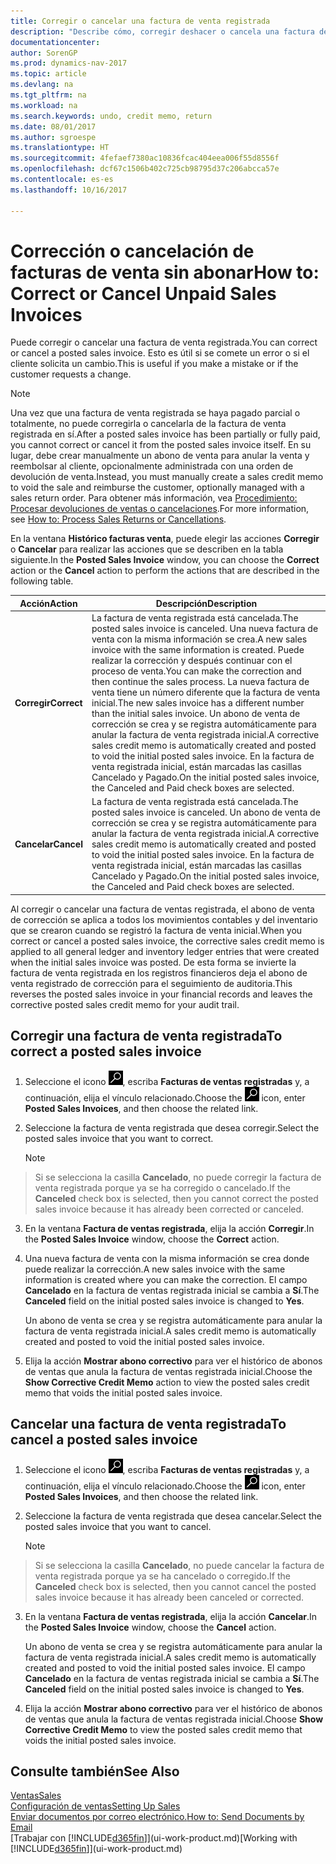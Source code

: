 ```yaml
---
title: Corregir o cancelar una factura de venta registrada
description: "Describe cómo, corregir deshacer o cancela una factura de venta registrada y aplicar un abono de venta."
documentationcenter: 
author: SorenGP
ms.prod: dynamics-nav-2017
ms.topic: article
ms.devlang: na
ms.tgt_pltfrm: na
ms.workload: na
ms.search.keywords: undo, credit memo, return
ms.date: 08/01/2017
ms.author: sgroespe
ms.translationtype: HT
ms.sourcegitcommit: 4fefaef7380ac10836fcac404eea006f55d8556f
ms.openlocfilehash: dcf67c1506b402c725cb98795d37c206abcca57e
ms.contentlocale: es-es
ms.lasthandoff: 10/16/2017

---
```

# <a name="how-to-correct-or-cancel-unpaid-sales-invoices"></a><span data-ttu-id="61064-103">Corrección o cancelación de facturas de venta sin abonar</span><span class="sxs-lookup"><span data-stu-id="61064-103">How to: Correct or Cancel Unpaid Sales Invoices</span></span>
<span data-ttu-id="61064-104">Puede corregir o cancelar una factura de venta registrada.</span><span class="sxs-lookup"><span data-stu-id="61064-104">You can correct or cancel a posted sales invoice.</span></span> <span data-ttu-id="61064-105">Esto es útil si se comete un error o si el cliente solicita un cambio.</span><span class="sxs-lookup"><span data-stu-id="61064-105">This is useful if you make a mistake or if the customer requests a change.</span></span>

> [!NOTE]  
>   <span data-ttu-id="61064-106">Una vez que una factura de venta registrada se haya pagado parcial o totalmente, no puede corregirla o cancelarla de la factura de venta registrada en sí.</span><span class="sxs-lookup"><span data-stu-id="61064-106">After a posted sales invoice has been partially or fully paid, you cannot correct or cancel it from the posted sales invoice itself.</span></span> <span data-ttu-id="61064-107">En su lugar, debe crear manualmente un abono de venta para anular la venta y reembolsar al cliente, opcionalmente administrada con una orden de devolución de venta.</span><span class="sxs-lookup"><span data-stu-id="61064-107">Instead, you must manually create a sales credit memo to void the sale and reimburse the customer, optionally managed with a sales return order.</span></span> <span data-ttu-id="61064-108">Para obtener más información, vea [Procedimiento: Procesar devoluciones de ventas o cancelaciones](sales-how-process-sales-returns-cancellations.md).</span><span class="sxs-lookup"><span data-stu-id="61064-108">For more information, see [How to: Process Sales Returns or Cancellations](sales-how-process-sales-returns-cancellations.md).</span></span>

<span data-ttu-id="61064-109">En la ventana **Histórico facturas venta**, puede elegir las acciones **Corregir** o **Cancelar** para realizar las acciones que se describen en la tabla siguiente.</span><span class="sxs-lookup"><span data-stu-id="61064-109">In the **Posted Sales Invoice** window, you can choose the **Correct** action or the **Cancel** action to perform the actions that are described in the following table.</span></span>

| <span data-ttu-id="61064-110">Acción</span><span class="sxs-lookup"><span data-stu-id="61064-110">Action</span></span> | <span data-ttu-id="61064-111">Descripción</span><span class="sxs-lookup"><span data-stu-id="61064-111">Description</span></span> |
| --- | --- |
| <span data-ttu-id="61064-112">**Corregir**</span><span class="sxs-lookup"><span data-stu-id="61064-112">**Correct**</span></span> |<span data-ttu-id="61064-113">La factura de venta registrada está cancelada.</span><span class="sxs-lookup"><span data-stu-id="61064-113">The posted sales invoice is canceled.</span></span> <span data-ttu-id="61064-114">Una nueva factura de venta con la misma información se crea.</span><span class="sxs-lookup"><span data-stu-id="61064-114">A new sales invoice with the same information is created.</span></span> <span data-ttu-id="61064-115">Puede realizar la corrección y después continuar con el proceso de venta.</span><span class="sxs-lookup"><span data-stu-id="61064-115">You can make the correction and then continue the sales process.</span></span> <span data-ttu-id="61064-116">La nueva factura de venta tiene un número diferente que la factura de venta inicial.</span><span class="sxs-lookup"><span data-stu-id="61064-116">The new sales invoice has a different number than the initial sales invoice.</span></span> <span data-ttu-id="61064-117">Un abono de venta de corrección se crea y se registra automáticamente para anular la factura de venta registrada inicial.</span><span class="sxs-lookup"><span data-stu-id="61064-117">A corrective sales credit memo is automatically created and posted to void the initial posted sales invoice.</span></span> <span data-ttu-id="61064-118">En la factura de venta registrada inicial, están marcadas las casillas Cancelado y Pagado.</span><span class="sxs-lookup"><span data-stu-id="61064-118">On the initial posted sales invoice, the Canceled and Paid check boxes are selected.</span></span> |
| <span data-ttu-id="61064-119">**Cancelar**</span><span class="sxs-lookup"><span data-stu-id="61064-119">**Cancel**</span></span> |<span data-ttu-id="61064-120">La factura de venta registrada está cancelada.</span><span class="sxs-lookup"><span data-stu-id="61064-120">The posted sales invoice is canceled.</span></span> <span data-ttu-id="61064-121">Un abono de venta de corrección se crea y se registra automáticamente para anular la factura de venta registrada inicial.</span><span class="sxs-lookup"><span data-stu-id="61064-121">A corrective sales credit memo is automatically created and posted to void the initial posted sales invoice.</span></span> <span data-ttu-id="61064-122">En la factura de venta registrada inicial, están marcadas las casillas Cancelado y Pagado.</span><span class="sxs-lookup"><span data-stu-id="61064-122">On the initial posted sales invoice, the Canceled and Paid check boxes are selected.</span></span> |

<span data-ttu-id="61064-123">Al corregir o cancelar una factura de ventas registrada, el abono de venta de corrección se aplica a todos los movimientos contables y del inventario que se crearon cuando se registró la factura de venta inicial.</span><span class="sxs-lookup"><span data-stu-id="61064-123">When you correct or cancel a posted sales invoice, the corrective sales credit memo is applied to all general ledger and inventory ledger entries that were created when the initial sales invoice was posted.</span></span> <span data-ttu-id="61064-124">De esta forma se invierte la factura de venta registrada en los registros financieros deja el abono de venta registrado de corrección para el seguimiento de auditoria.</span><span class="sxs-lookup"><span data-stu-id="61064-124">This reverses the posted sales invoice in your financial records and leaves the corrective posted sales credit memo for your audit trail.</span></span>

## <a name="to-correct-a-posted-sales-invoice"></a><span data-ttu-id="61064-125">Corregir una factura de venta registrada</span><span class="sxs-lookup"><span data-stu-id="61064-125">To correct a posted sales invoice</span></span>
1. <span data-ttu-id="61064-126">Seleccione el icono ![Buscar página o informe](media/ui-search/search_small.png "icono Buscar página o informe"), escriba **Facturas de ventas registradas** y, a continuación, elija el vínculo relacionado.</span><span class="sxs-lookup"><span data-stu-id="61064-126">Choose the ![Search for Page or Report](media/ui-search/search_small.png "Search for Page or Report icon") icon, enter **Posted Sales Invoices**, and then choose the related link.</span></span>  
2. <span data-ttu-id="61064-127">Seleccione la factura de venta registrada que desea corregir.</span><span class="sxs-lookup"><span data-stu-id="61064-127">Select the posted sales invoice that you want to correct.</span></span>

    > [!NOTE]  
>   <span data-ttu-id="61064-128">Si se selecciona la casilla **Cancelado**, no puede corregir la factura de venta registrada porque ya se ha corregido o cancelado.</span><span class="sxs-lookup"><span data-stu-id="61064-128">If the **Canceled** check box is selected, then you cannot correct the posted sales invoice because it has already been corrected or canceled.</span></span>
3. <span data-ttu-id="61064-129">En la ventana **Factura de ventas registrada**, elija la acción **Corregir**.</span><span class="sxs-lookup"><span data-stu-id="61064-129">In the **Posted Sales Invoice** window, choose the **Correct** action.</span></span>  
4. <span data-ttu-id="61064-130">Una nueva factura de venta con la misma información se crea donde puede realizar la corrección.</span><span class="sxs-lookup"><span data-stu-id="61064-130">A new sales invoice with the same information is created where you can make the correction.</span></span> <span data-ttu-id="61064-131">El campo **Cancelado** en la factura de ventas registrada inicial se cambia a **Sí**.</span><span class="sxs-lookup"><span data-stu-id="61064-131">The **Canceled** field on the initial posted sales invoice is changed to **Yes**.</span></span>

    <span data-ttu-id="61064-132">Un abono de venta se crea y se registra automáticamente para anular la factura de venta registrada inicial.</span><span class="sxs-lookup"><span data-stu-id="61064-132">A sales credit memo is automatically created and posted to void the initial posted sales invoice.</span></span>
5. <span data-ttu-id="61064-133">Elija la acción **Mostrar abono correctivo** para ver el histórico de abonos de ventas que anula la factura de ventas registrada inicial.</span><span class="sxs-lookup"><span data-stu-id="61064-133">Choose the **Show Corrective Credit Memo** action to view the posted sales credit memo that voids the initial posted sales invoice.</span></span>

## <a name="to-cancel-a-posted-sales-invoice"></a><span data-ttu-id="61064-134">Cancelar una factura de venta registrada</span><span class="sxs-lookup"><span data-stu-id="61064-134">To cancel a posted sales invoice</span></span>
1. <span data-ttu-id="61064-135">Seleccione el icono ![Buscar página o informe](media/ui-search/search_small.png "icono Buscar página o informe"), escriba **Facturas de ventas registradas** y, a continuación, elija el vínculo relacionado.</span><span class="sxs-lookup"><span data-stu-id="61064-135">Choose the ![Search for Page or Report](media/ui-search/search_small.png "Search for Page or Report icon") icon, enter **Posted Sales Invoices**, and then choose the related link.</span></span>  
2. <span data-ttu-id="61064-136">Seleccione la factura de venta registrada que desea cancelar.</span><span class="sxs-lookup"><span data-stu-id="61064-136">Select the posted sales invoice that you want to cancel.</span></span>

    > [!NOTE]  
>   <span data-ttu-id="61064-137">Si se selecciona la casilla **Cancelado**, no puede cancelar la factura de venta registrada porque ya se ha cancelado o corregido.</span><span class="sxs-lookup"><span data-stu-id="61064-137">If the **Canceled** check box is selected, then you cannot cancel the posted sales invoice because it has already been canceled or corrected.</span></span>
3. <span data-ttu-id="61064-138">En la ventana **Factura de ventas registrada**, elija la acción **Cancelar**.</span><span class="sxs-lookup"><span data-stu-id="61064-138">In the **Posted Sales Invoice** window, choose the **Cancel** action.</span></span>

    <span data-ttu-id="61064-139">Un abono de venta se crea y se registra automáticamente para anular la factura de venta registrada inicial.</span><span class="sxs-lookup"><span data-stu-id="61064-139">A sales credit memo is automatically created and posted to void the initial posted sales invoice.</span></span> <span data-ttu-id="61064-140">El campo **Cancelado** en la factura de ventas registrada inicial se cambia a **Sí**.</span><span class="sxs-lookup"><span data-stu-id="61064-140">The **Canceled** field on the initial posted sales invoice is changed to **Yes**.</span></span>
4. <span data-ttu-id="61064-141">Elija la acción **Mostrar abono correctivo** para ver el histórico de abonos de ventas que anula la factura de ventas registrada inicial.</span><span class="sxs-lookup"><span data-stu-id="61064-141">Choose **Show Corrective Credit Memo** to view the posted sales credit memo that voids the initial posted sales invoice.</span></span>

## <a name="see-also"></a><span data-ttu-id="61064-142">Consulte también</span><span class="sxs-lookup"><span data-stu-id="61064-142">See Also</span></span>
[<span data-ttu-id="61064-143">Ventas</span><span class="sxs-lookup"><span data-stu-id="61064-143">Sales</span></span>](sales-manage-sales.md)  
[<span data-ttu-id="61064-144">Configuración de ventas</span><span class="sxs-lookup"><span data-stu-id="61064-144">Setting Up Sales</span></span>](sales-setup-sales.md)  
[<span data-ttu-id="61064-145">Enviar documentos por correo electrónico.</span><span class="sxs-lookup"><span data-stu-id="61064-145">How to: Send Documents by Email</span></span>](ui-how-send-documents-email.md)  
<span data-ttu-id="61064-146">[Trabajar con [!INCLUDE[d365fin](includes/d365fin_md.md)]](ui-work-product.md)</span><span class="sxs-lookup"><span data-stu-id="61064-146">[Working with [!INCLUDE[d365fin](includes/d365fin_md.md)]](ui-work-product.md)</span></span>

